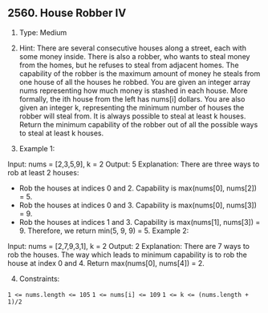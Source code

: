 ## 2560. House Robber IV

1. Type: Medium

2. Hint: There are several consecutive houses along a street, each with some money inside. There is also a robber, who wants to steal money from the homes, but he refuses to steal from adjacent homes. The capability of the robber is the maximum amount of money he steals from one house of all the houses he robbed. You are given an integer array nums representing how much money is stashed in each house. More formally, the ith house from the left has nums[i] dollars. You are also given an integer k, representing the minimum number of houses the robber will steal from. It is always possible to steal at least k houses. Return the minimum capability of the robber out of all the possible ways to steal at least k houses.

3. Example 1:

Input: nums = [2,3,5,9], k = 2
Output: 5
Explanation: 
There are three ways to rob at least 2 houses:
- Rob the houses at indices 0 and 2. Capability is max(nums[0], nums[2]) = 5.
- Rob the houses at indices 0 and 3. Capability is max(nums[0], nums[3]) = 9.
- Rob the houses at indices 1 and 3. Capability is max(nums[1], nums[3]) = 9.
Therefore, we return min(5, 9, 9) = 5.
Example 2:

Input: nums = [2,7,9,3,1], k = 2
Output: 2
Explanation: There are 7 ways to rob the houses. The way which leads to minimum capability is to rob the house at index 0 and 4. Return max(nums[0], nums[4]) = 2.
 

4. Constraints:

`1 <= nums.length <= 105`
`1 <= nums[i] <= 109`
`1 <= k <= (nums.length + 1)/2`
